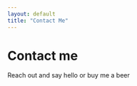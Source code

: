 ```yaml
---
layout: default
title: "Contact Me"
---
```



# Contact me

Reach out and say hello or buy  me a beer